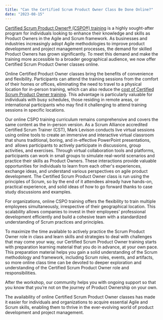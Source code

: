 ```yaml
---
title: "Can the Certified Scrum Product Owner Class Be Done Online?"
date: "2023-08-15"
---
```


[Certified Scrum Product Owner® (CSPO®) training](/certified-scrum-product-owner-cspo-training) is a highly sought-after program for individuals looking to enhance their knowledge and skills as Product Owners in the Agile and Scrum framework. As businesses and industries increasingly adopt Agile methodologies to improve product development and project management processes, the demand for skilled Product Owners has grown significantly. To meet this demand and make the training more accessible to a broader geographical audience, we now offer Certified Scrum Product Owner classes online.

Online Certified Product Owner classes bring the benefits of convenience and flexibility. Participants can attend the training sessions from the comfort of their homes or offices, eliminating the need to travel to a physical location for in-person training, which can also reduce the [cost of Certified Scrum Product Owner training](/how-much-do-cspo-courses-cost). This advantage is particularly valuable for individuals with busy schedules, those residing in remote areas, or international participants who may find it challenging to attend training sessions in specific locations.

Our online CSPO training curriculum remains comprehensive and covers the same content as the in-person version. As a Scrum Alliance accredited Certified Scrum Trainer (CST), Mark Levison conducts live virtual sessions using online tools to create an immersive and interactive virtual classroom that shuns traditional, boring, and in-effective PowerPoint presentations, and  allows participants to actively participate in discussions, group activities, and exercises. Through virtual collaboration tools and platforms, participants can work in small groups to simulate real-world scenarios and practice their skills as Product Owners. These interactions provide valuable opportunities for individuals to learn from each other's experiences, exchange ideas, and understand various perspectives on agile product development. The Certified Scrum Product Owner class is run using the principles of Scrum, so by the end of it attendees already have hands-on, practical experience, and solid ideas of how to go forward thanks to case study discussions and examples.

For organizations, online CSPO training offers the flexibility to train multiple employees simultaneously, irrespective of their geographical location. This scalability allows companies to invest in their employees' professional development efficiently and build a cohesive team with a standardized understanding of Scrum practices and principles.

To maximize the time available to actively practice the Scrum Product Owner role in class and learn skills and strategies to deal with challenges that may come your way, our Certified Scrum Product Owner training starts with preparation learning material that you do in advance, at your own pace. This preparation material helps you gain a solid understanding of the Scrum methodology and framework, including Scrum roles, events, and artifacts, so more online class time can be devoted to deeper exploration and understanding of the Certified Scrum Product Owner role and responsibilities.

After the workshop, our community helps you with ongoing support so that you know that you’re not on the journey of Product Ownership on your own.

The availability of online Certified Scrum Product Owner classes has made it easier for individuals and organizations to acquire essential Agile and Scrum skills, enabling them to thrive in the ever-evolving world of product development and project management.
